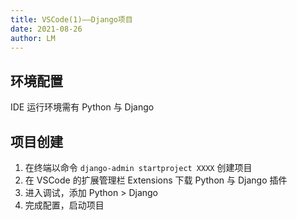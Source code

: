 ```yaml
---
title: VSCode(1)——Django项目
date: 2021-08-26
author: LM
---
```


## 环境配置

IDE 运行环境需有 Python 与 Django

## 项目创建

1. 在终端以命令 `django-admin startproject XXXX` 创建项目
2. 在 VSCode 的扩展管理栏 Extensions 下载 Python 与 Django 插件
3. 进入调试，添加 Python > Django
4. 完成配置，启动项目

